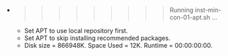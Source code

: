 * >>>>>>>>> Running inst-min-con-01-apt.sh ...
  * Set APT to use local repository first.
  * Set APT to skip installing recommended packages.
  * Disk size = 866948K. Space Used = 12K. Runtime = 00:00:00:00.
